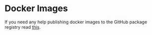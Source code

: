 # Docker Images

If you need any help publishing docker images to the GitHub package registry read [this](https://towardsdatascience.com/setting-up-github-package-registry-with-docker-and-golang-7a75a2533139).
